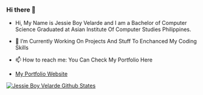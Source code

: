### Hi there 👋

- Hi, My Name is Jessie Boy Velarde and I am a Bachelor of Computer Science Graduated at Asian Institute Of Computer Studies Philippines.

- 🔭 I’m Currently Working On Projects And Stuff To Enchanced My Coding Skills

- 📫 How to reach me: You Can Check My Portfolio Here 
- [My Portfolio Website](https://kingkira777.github.io/)

[![Jessie Boy Velarde Github States](https://github-readme-stats.vercel.app/api?username=kingkira777&show_icons=true&theme=dracula)](https://github.com/kingkira777/github-readme-stats)



<!--
*Kingkira777/Kingkira777* is a ✨ special ✨ repository because its README.md (this file) appears on your GitHub profile.
<!-- 
Here are some ideas to get you started:

- 🔭 I’m currently working on ...
- 🌱 I’m currently learning ...
- 👯 I’m looking to collaborate on ...
- 🤔 I’m looking for help with ...
- 💬 Ask me about ...
- 📫 How to reach me: ...
- 😄 Pronouns: ...
- ⚡ Fun fact: ...
-->
